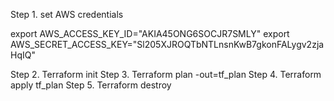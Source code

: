 

Step 1. set AWS credentials

export AWS_ACCESS_KEY_ID="AKIA45ONG6SOCJR7SMLY"
export AWS_SECRET_ACCESS_KEY="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"

Step 2. Terraform init
Step 3. Terraform plan -out=tf_plan
Step 4. Terraform apply tf_plan
Step 5. Terraform destroy
